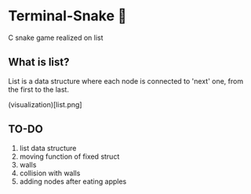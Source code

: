 # Terminal-Snake 🐍

C snake game realized on list

## What is list?

List is a data structure where each node is connected to 'next' one, from the first to the last.

(visualization)[list.png]
 
## TO-DO

1. list data structure
2. moving function of fixed struct
3. walls
4. collision with walls
5. adding nodes after eating apples
